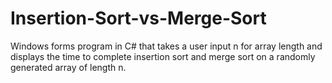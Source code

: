 # Insertion-Sort-vs-Merge-Sort
Windows forms program in C# that takes a user input n for array length 
and displays the time to complete insertion sort and merge sort on a 
randomly generated array of length n.
